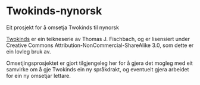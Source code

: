 # Twokinds-nynorsk
Eit prosjekt for å omsetja Twokinds til nynorsk

<a href="http://twokinds.keenspot.com/">Twokinds</a> er ein teikneserie av Thomas J. Fischbach, og er lisensiert under Creative Commons Attribution-NonCommercial-ShareAlike 3.0, som dette er ein lovleg bruk av.

Omsetjingsprosjektet er gjort tilgjengeleg her for å gjera det mogleg med eit samvirke om å gje Twokinds ein ny språkdrakt, og eventuelt gjera arbeidet for ein ny omsetjar lettare.
